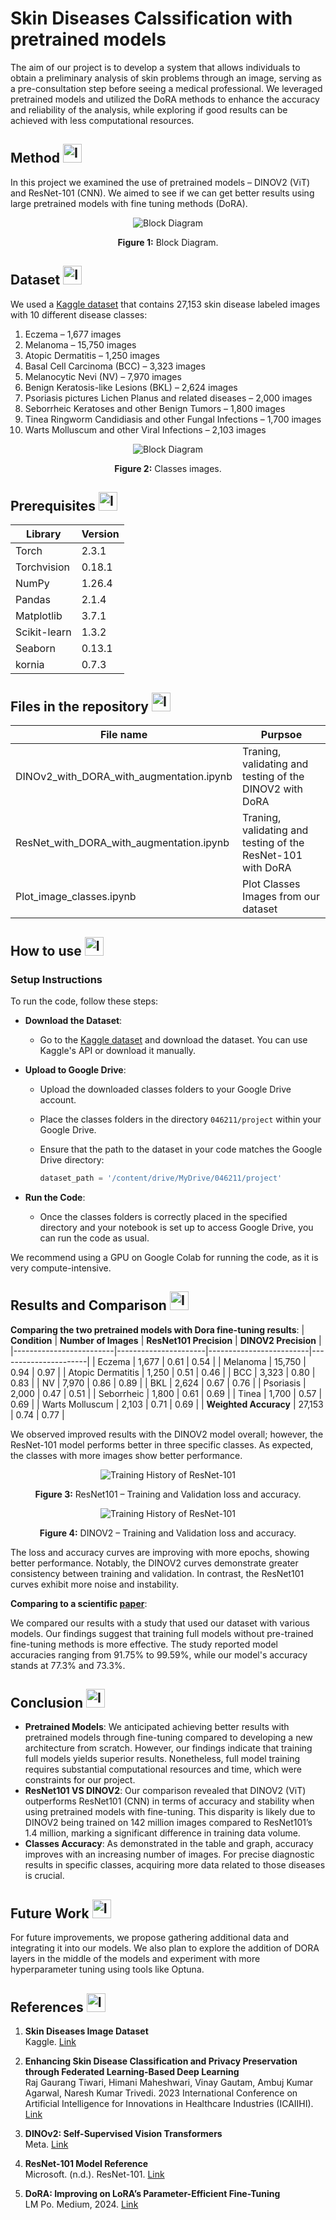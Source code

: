 # Skin Diseases Calssification with pretrained models
The aim of our project is to develop a system that allows individuals to obtain a preliminary analysis of skin problems through an image, serving as a pre-consultation step before seeing a medical professional. We leveraged pretrained models and utilized the DoRA methods to enhance the accuracy and reliability of the analysis, while exploring if good results can be achieved with less computational resources.

## Method <img src="https://github.com/tzurbar/046211/blob/main/Assets/Icons/entrepreneurship_8552566.png" alt="Icon" width="30" height="30">
In this project we examined the use of pretrained models – DINOV2 (ViT) and ResNet-101 (CNN). We aimed to see if we can get better results using large pretrained models with fine tuning methods (DoRA).

<div align="center">
    <img src="https://github.com/tzurbar/046211/blob/main/Assets/Block_diagram.png?raw=true" alt="Block Diagram">
    <p><strong>Figure 1:</strong> Block Diagram.</p>
</div>

## Dataset <img src="https://github.com/tzurbar/046211/blob/main/Assets/Icons/book-stack_3389081.png" alt="Icon" width="30" height="30">
We used a [Kaggle dataset](https://www.kaggle.com/datasets/ismailpromus/skin-diseases-image-dataset/data) that contains 27,153 skin disease labeled images with 10 different disease classes:
1.	Eczema – 1,677 images
2.	Melanoma – 15,750 images
3.	Atopic Dermatitis – 1,250 images
4.	Basal Cell Carcinoma (BCC) – 3,323 images
5.	Melanocytic Nevi (NV) – 7,970 images
6.	Benign Keratosis-like Lesions (BKL) – 2,624 images
7.	Psoriasis pictures Lichen Planus and related diseases – 2,000 images
8.	Seborrheic Keratoses and other Benign Tumors – 1,800 images
9.	Tinea Ringworm Candidiasis and other Fungal Infections – 1,700 images
10.	Warts Molluscum and other Viral Infections – 2,103 images

<div align="center">
    <img src="https://github.com/tzurbar/046211/blob/main/Assets/Classes_images.png?raw=true" alt="Block Diagram">
    <p><strong>Figure 2:</strong> Classes images.</p>
</div>

## Prerequisites <img src="https://github.com/tzurbar/046211/blob/main/Assets/Icons/brain_13378620.png" alt="Icon" width="30" height="30">
| Library       | Version |
| ------------- | ------- |
| Torch         | 2.3.1   |
| Torchvision   | 0.18.1  |
| NumPy         | 1.26.4  |
| Pandas        | 2.1.4   |
| Matplotlib    | 3.7.1   |
| Scikit-learn  | 1.3.2   |
| Seaborn       | 0.13.1  |
| kornia        | 0.7.3   |

## Files in the repository <img src="https://github.com/tzurbar/046211/blob/main/Assets/Icons/document_11456210.png" alt="Icon" width="30" height="30">
| File name	    | Purpsoe |
| ------------- | ------- |
| DINOv2_with_DORA_with_augmentation.ipynb         | Traning, validating and testing of the DINOV2 with DoRA   |
| ResNet_with_DORA_with_augmentation.ipynb        | Traning, validating and testing of the ResNet-101 with DoRA   |
| Plot_image_classes.ipynb   | Plot Classes Images from our dataset  |

## How to use <img src="https://github.com/tzurbar/046211/blob/main/Assets/Icons/book_16658438.png" alt="Icon" width="30" height="30">
### Setup Instructions
To run the code, follow these steps:

- **Download the Dataset**:
  - Go to the [Kaggle dataset](https://www.kaggle.com/datasets/ismailpromus/skin-diseases-image-dataset/data) and download the dataset. You can use Kaggle's API or download it manually.

- **Upload to Google Drive**:
  - Upload the downloaded classes folders to your Google Drive account.
  - Place the classes folders in the directory `046211/project` within your Google Drive.

  - Ensure that the path to the dataset in your code matches the Google Drive directory:
    ```python
    dataset_path = '/content/drive/MyDrive/046211/project'
    ```
- **Run the Code**:
  - Once the classes folders is correctly placed in the specified directory and your notebook is set up to access Google Drive, you can run the code as usual.

We recommend using a GPU on Google Colab for running the code, as it is very compute-intensive.

## Results and Comparison <img src="https://github.com/tzurbar/046211/blob/main/Assets/Icons/stats_7074922.png" alt="Icon" width="30" height="30">
**Comparing the two pretrained models with Dora fine-tuning results**:
| **Condition**           | **Number of Images** | **ResNet101 Precision** | **DINOV2 Precision** |
|-------------------------|----------------------|-------------------------|----------------------|
| Eczema                  | 1,677                | 0.61                    | 0.54                 |
| Melanoma                | 15,750               | 0.94                    | 0.97                 |
| Atopic Dermatitis       | 1,250                | 0.51                    | 0.46                 |
| BCC                     | 3,323                | 0.80                    | 0.83                 |
| NV                      | 7,970                | 0.86                    | 0.89                 |
| BKL                     | 2,624                | 0.67                    | 0.76                 |
| Psoriasis               | 2,000                | 0.47                    | 0.51                 |
| Seborrheic              | 1,800                | 0.61                    | 0.69                 |
| Tinea                   | 1,700                | 0.57                    | 0.69                 |
| Warts Molluscum         | 2,103                | 0.71                    | 0.69                 |
| **Weighted Accuracy**   | 27,153               | 0.74                    | 0.77                 |

We observed improved results with the DINOV2 model overall; however, the ResNet-101 model performs better in three specific classes. As expected, the classes with more images show better performance.

<div align="center">
    <img src="https://github.com/tzurbar/046211/blob/main/Assets/ResNet101_training_history.png?raw=true" alt="Training History of ResNet-101">
    <p><strong>Figure 3:</strong> ResNet101 – Training and Validation loss and accuracy.</p>
</div>

<div align="center">
    <img src="https://github.com/tzurbar/046211/blob/main/Assets/Dinov2_training_history.png?raw=true" alt="Training History of ResNet-101">
    <p><strong>Figure 4:</strong> DINOV2 – Training and Validation loss and accuracy.</p>
</div>

The loss and accuracy curves are improving with more epochs, showing better performance. Notably, the DINOV2 curves demonstrate greater consistency between training and validation. In contrast, the ResNet101 curves exhibit more noise and instability.

**Comparing to a scientific [paper](https://ieeexplore.ieee.org/abstract/document/10489335/authors#authors)**:

We compared our results with a study that used our dataset with various models. Our findings suggest that training full models without pre-trained fine-tuning methods is more effective. The study reported model accuracies ranging from 91.75% to 99.59%, while our model's accuracy stands at 77.3% and 73.3%.

## Conclusion <img src="https://github.com/tzurbar/046211/blob/main/Assets/Icons/concept_11063232.png" alt="Icon" width="30" height="30">
- **Pretrained Models**:
We anticipated achieving better results with pretrained models through fine-tuning compared to developing a new architecture from scratch. However, our findings indicate that training full models yields superior results. Nonetheless, full model training requires substantial computational resources and time, which were constraints for our project.
- **ResNet101 VS DINOV2**:
Our comparison revealed that DINOV2 (ViT) outperforms ResNet101 (CNN) in terms of accuracy and stability when using pretrained models with fine-tuning. This disparity is likely due to DINOV2 being trained on 142 million images compared to ResNet101’s 1.4 million, marking a significant difference in training data volume.
- **Classes Accuracy**:
As demonstrated in the table and graph, accuracy improves with an increasing number of images. For precise diagnostic results in specific classes, acquiring more data related to those diseases is crucial.
## Future Work <img src="https://github.com/tzurbar/046211/blob/main/Assets/Icons/part-time_12322679.png" alt="Icon" width="30" height="30">
For future improvements, we propose gathering additional data and integrating it into our models.
We also plan to explore the addition of DORA layers in the middle of the models and experiment with more hyperparameter tuning using tools like Optuna.

## References <img src="https://github.com/tzurbar/046211/blob/main/Assets/Icons/copy_1644122.png" alt="Icon" width="30" height="30">
1. **Skin Diseases Image Dataset**  
   Kaggle. [Link](https://www.kaggle.com/datasets/ismailpromus/skin-diseases-image-dataset/data)

2. **Enhancing Skin Disease Classification and Privacy Preservation through Federated Learning-Based Deep Learning**  
   Raj Gaurang Tiwari, Himani Maheshwari, Vinay Gautam, Ambuj Kumar Agarwal, Naresh Kumar Trivedi. 2023 International Conference on Artificial Intelligence for Innovations in Healthcare Industries (ICAIIHI). [Link](https://ieeexplore.ieee.org/abstract/document/10489335/authors#authors)

3. **DINOv2: Self-Supervised Vision Transformers**  
   Meta. [Link](https://github.com/facebookresearch/dinov2)

4. **ResNet-101 Model Reference**  
   Microsoft. (n.d.). ResNet-101. [Link](https://huggingface.co/microsoft/resnet-101)

5. **DoRA: Improving on LoRA’s Parameter-Efficient Fine-Tuning**  
   LM Po. Medium, 2024. [Link](https://medium.com/@edmond.po/exploring-dora-improving-on-loras-parameter-efficient-fine-tuning-d72edc045f64#:~:text=DoRA%20is%20a%20promising%20technique,performance%20with%20even%20fewer%20parameters.)
